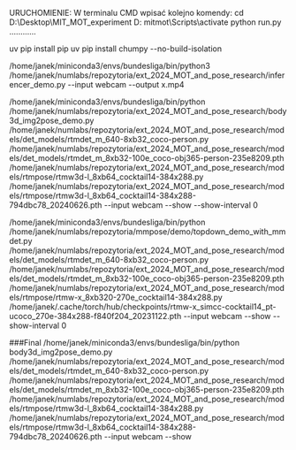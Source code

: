 URUCHOMIENIE:
W terminalu CMD wpisać kolejno komendy:
cd  D:\Desktop\MIT_MOT_experiment
D:
mitmot\Scripts\activate
python run.py
............


uv pip install pip
uv pip install chumpy --no-build-isolation

/home/janek/miniconda3/envs/bundesliga/bin/python3 /home/janek/numlabs/repozytoria/ext_2024_MOT_and_pose_research/inferencer_demo.py --input webcam --output x.mp4

/home/janek/miniconda3/envs/bundesliga/bin/python /home/janek/numlabs/repozytoria/ext_2024_MOT_and_pose_research/body3d_img2pose_demo.py /home/janek/numlabs/repozytoria/ext_2024_MOT_and_pose_research/models/det_models/rtmdet_m_640-8xb32_coco-person.py /home/janek/numlabs/repozytoria/ext_2024_MOT_and_pose_research/models/det_models/rtmdet_m_8xb32-100e_coco-obj365-person-235e8209.pth /home/janek/numlabs/repozytoria/ext_2024_MOT_and_pose_research/models/rtmpose/rtmw3d-l_8xb64_cocktail14-384x288.py /home/janek/numlabs/repozytoria/ext_2024_MOT_and_pose_research/models/rtmpose/rtmw3d-l_8xb64_cocktail14-384x288-794dbc78_20240626.pth --input webcam --show --show-interval 0

/home/janek/miniconda3/envs/bundesliga/bin/python /home/janek/numlabs/repozytoria/mmpose/demo/topdown_demo_with_mmdet.py /home/janek/numlabs/repozytoria/ext_2024_MOT_and_pose_research/models/det_models/rtmdet_m_640-8xb32_coco-person.py /home/janek/numlabs/repozytoria/ext_2024_MOT_and_pose_research/models/det_models/rtmdet_m_8xb32-100e_coco-obj365-person-235e8209.pth /home/janek/numlabs/repozytoria/ext_2024_MOT_and_pose_research/models/rtmpose/rtmw-x_8xb320-270e_cocktail14-384x288.py /home/janek/.cache/torch/hub/checkpoints/rtmw-x_simcc-cocktail14_pt-ucoco_270e-384x288-f840f204_20231122.pth --input webcam --show --show-interval 0

###Final
/home/janek/miniconda3/envs/bundesliga/bin/python body3d_img2pose_demo.py /home/janek/numlabs/repozytoria/ext_2024_MOT_and_pose_research/models/det_models/rtmdet_m_640-8xb32_coco-person.py /home/janek/numlabs/repozytoria/ext_2024_MOT_and_pose_research/models/det_models/rtmdet_m_8xb32-100e_coco-obj365-person-235e8209.pth /home/janek/numlabs/repozytoria/ext_2024_MOT_and_pose_research/models/rtmpose/rtmw3d-l_8xb64_cocktail14-384x288.py /home/janek/numlabs/repozytoria/ext_2024_MOT_and_pose_research/models/rtmpose/rtmw3d-l_8xb64_cocktail14-384x288-794dbc78_20240626.pth --input webcam --show